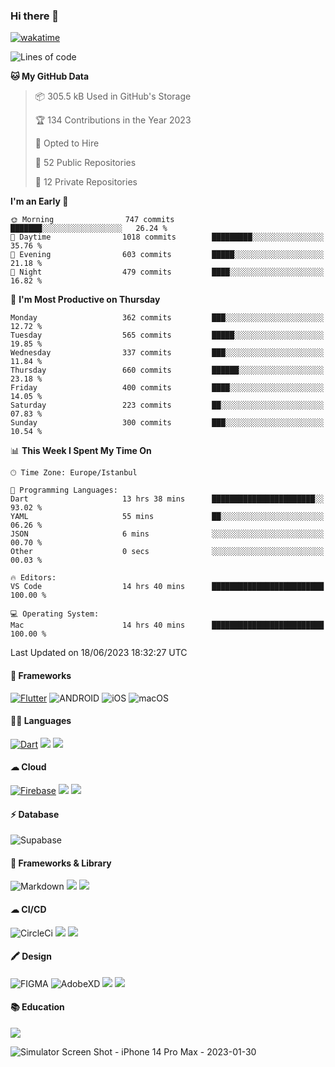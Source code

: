 ### Hi there 👋

[![wakatime](https://wakatime.com/badge/user/35d9e342-a492-47fe-97ca-8b6bc19cedb2.svg)](https://wakatime.com/@35d9e342-a492-47fe-97ca-8b6bc19cedb2)

<!--
**ska2519/ska2519** is a ✨ _special_ ✨ repository because its `README.md` (this file) appears on your GitHub profile.

Here are some ideas to get you started:

- 🔭 I’m currently working on ...
- 🌱 I’m currently learning ...
- 👯 I’m looking to collaborate on ...
- 🤔 I’m looking for help with ...
- 💬 Ask me about ...
- 📫 How to reach me: ...
- 😄 Pronouns: ...
- ⚡ Fun fact: ...
-->

<!--START_SECTION:waka-->
![Lines of code](https://img.shields.io/badge/From%20Hello%20World%20I%27ve%20Written-3.7%20million%20lines%20of%20code-blue)

**🐱 My GitHub Data** 

> 📦 305.5 kB Used in GitHub's Storage 
 > 
> 🏆 134 Contributions in the Year 2023
 > 
> 💼 Opted to Hire
 > 
> 📜 52 Public Repositories 
 > 
> 🔑 12 Private Repositories 
 > 
**I'm an Early 🐤** 

```text
🌞 Morning                747 commits         ███████░░░░░░░░░░░░░░░░░░   26.24 % 
🌆 Daytime                1018 commits        █████████░░░░░░░░░░░░░░░░   35.76 % 
🌃 Evening                603 commits         █████░░░░░░░░░░░░░░░░░░░░   21.18 % 
🌙 Night                  479 commits         ████░░░░░░░░░░░░░░░░░░░░░   16.82 % 
```
📅 **I'm Most Productive on Thursday** 

```text
Monday                   362 commits         ███░░░░░░░░░░░░░░░░░░░░░░   12.72 % 
Tuesday                  565 commits         █████░░░░░░░░░░░░░░░░░░░░   19.85 % 
Wednesday                337 commits         ███░░░░░░░░░░░░░░░░░░░░░░   11.84 % 
Thursday                 660 commits         ██████░░░░░░░░░░░░░░░░░░░   23.18 % 
Friday                   400 commits         ████░░░░░░░░░░░░░░░░░░░░░   14.05 % 
Saturday                 223 commits         ██░░░░░░░░░░░░░░░░░░░░░░░   07.83 % 
Sunday                   300 commits         ███░░░░░░░░░░░░░░░░░░░░░░   10.54 % 
```


📊 **This Week I Spent My Time On** 

```text
🕑︎ Time Zone: Europe/Istanbul

💬 Programming Languages: 
Dart                     13 hrs 38 mins      ███████████████████████░░   93.02 % 
YAML                     55 mins             ██░░░░░░░░░░░░░░░░░░░░░░░   06.26 % 
JSON                     6 mins              ░░░░░░░░░░░░░░░░░░░░░░░░░   00.70 % 
Other                    0 secs              ░░░░░░░░░░░░░░░░░░░░░░░░░   00.03 % 

🔥 Editors: 
VS Code                  14 hrs 40 mins      █████████████████████████   100.00 % 

💻 Operating System: 
Mac                      14 hrs 40 mins      █████████████████████████   100.00 % 
```


 Last Updated on 18/06/2023 18:32:27 UTC
<!--END_SECTION:waka-->

#### 📱 Frameworks
[![Flutter](https://img.shields.io/badge/Flutter-02569B?style=for-the-badge&logo=flutter&logoColor=white)](https://flutter.dev)
![ANDROID](https://img.shields.io/badge/Android-3DDC84?style=for-the-badge&logo=android&logoColor=white)
![iOS](https://img.shields.io/badge/iOS-000000?style=for-the-badge&logo=ios&logoColor=white)
![macOS](https://img.shields.io/badge/mac%20os-000000?style=for-the-badge&logo=apple&logoColor=white)


#### 👩‍💻 Languages
[![Dart](https://img.shields.io/badge/Dart-0175C2?style=for-the-badge&logo=dart&logoColor=white)](https://dart.dev)
<img src="https://img.shields.io/badge/TypeScript-007ACC?style=for-the-badge&logo=typescript&logoColor=white">
<img src="https://img.shields.io/badge/json-5E5C5C?style=for-the-badge&logo=json&logoColor=white">


#### ☁ Cloud
[![Firebase](https://img.shields.io/badge/firebase-ffca28?style=for-the-badge&logo=firebase&logoColor=black)](https://firebase.google.com)
<img src="https://img.shields.io/badge/Amazon_AWS-FF9900?style=for-the-badge&logo=amazonaws&logoColor=white">
<img src="https://img.shields.io/badge/Google_Cloud-4285F4?style=for-the-badge&logo=google-cloud&logoColor=white">


#### ⚡ Database
![Supabase](https://img.shields.io/badge/Supabase-181818?style=for-the-badge&logo=supabase&logoColor=white)


#### 🚀 Frameworks & Library
![Markdown](https://img.shields.io/badge/Markdown-000000?style=for-the-badge&logo=markdown&logoColor=white)
<img src ="https://img.shields.io/badge/npm-CB3837?style=for-the-badge&logo=npm&logoColor=white">
<img src="https://img.shields.io/badge/Postman-FF6C37?style=for-the-badge&logo=Postman&logoColor=white">


#### ☁ CI/CD
![CircleCi](https://img.shields.io/badge/circleci-343434?style=for-the-badge&logo=circleci&logoColor=white)
<img src="https://img.shields.io/badge/Codemagic-F45E3F?style=for-the-badge&logo=Codemagic&logoColor=white">
<img src="https://img.shields.io/badge/GitHub_Actions-2088FF?style=for-the-badge&logo=github-actions&logoColor=white">


#### 🖍 Design
![FIGMA](https://img.shields.io/badge/Figma-F24E1E?style=for-the-badge&logo=figma&logoColor=white)
![AdobeXD](https://img.shields.io/badge/Adobe%20XD-470137?style=for-the-badge&logo=Adobe%20XD&logoColor=#FF61F6")
<img src="https://img.shields.io/badge/Behance-0054F7?style=for-the-badge&logo=behance&logoColor=white">
<img src="https://img.shields.io/badge/Dribbble-EA4C89?style=for-the-badge&logo=dribbble&logoColor=white">

#### 📚 Education
<img src="https://img.shields.io/badge/Udemy-EC5252?style=for-the-badge&logo=Udemy&logoColor=white">

![Simulator Screen Shot - iPhone 14 Pro Max - 2023-01-30](https://user-images.githubusercontent.com/15642712/215603908-39fef2dd-56d4-40bd-bafc-e333261e043c.png)

